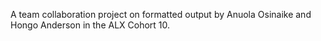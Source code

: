 A team collaboration project on formatted output by Anuola Osinaike and Hongo Anderson in the ALX Cohort 10.
